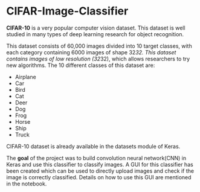 # CIFAR-Image-Classifier

**CIFAR-10** is a very popular computer vision dataset. This dataset is well studied in many types of deep learning research for object recognition.

This dataset consists of 60,000 images divided into 10 target classes, with each category containing 6000 images of shape 32*32. This dataset contains images of low resolution (32*32), which allows researchers to try new algorithms. The 10 different classes of this dataset are:

* Airplane
* Car
* Bird
* Cat
* Deer
* Dog
* Frog
* Horse
* Ship
* Truck  

CIFAR-10 dataset is already available in the datasets module of Keras.  

The **goal** of the project was to build convolution neural network(CNN) in Keras and use this classifier to classify images. A GUI for this classifier has been created which can be used to directly upload images and check if the image is correctly classified. Details on how to use this GUI are mentioned in the notebook.
